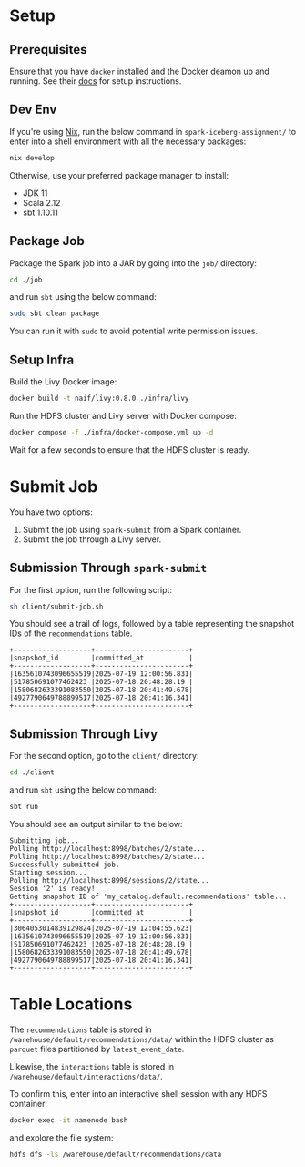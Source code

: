 # Setup

## Prerequisites

Ensure that you have `docker` installed and the Docker deamon up and running. See their [docs](https://docs.docker.com/engine/install/) for setup instructions.

## Dev Env

If you're using [Nix](https://nixos.org/), run the below command in `spark-iceberg-assignment/` to enter into a shell environment with all the necessary packages:

```bash
nix develop
```

Otherwise, use your preferred package manager to install:
- JDK 11
- Scala 2.12
- sbt 1.10.11

## Package Job

Package the Spark job into a JAR by going into the `job/` directory:

```bash
cd ./job
```

and run `sbt` using the below command:

```bash
sudo sbt clean package
```

You can run it with `sudo` to avoid potential write permission issues.

## Setup Infra

Build the Livy Docker image:

```bash
docker build -t naif/livy:0.8.0 ./infra/livy
```

Run the HDFS cluster and Livy server with Docker compose:

```bash
docker compose -f ./infra/docker-compose.yml up -d
```

Wait for a few seconds to ensure that the HDFS cluster is ready.

# Submit Job

You have two options:
1. Submit the job using `spark-submit` from a Spark container.
2. Submit the job through a Livy server.

## Submission Through `spark-submit`

For the first option, run the following script:

```bash
sh client/submit-job.sh
```

You should see a trail of logs, followed by a table representing the snapshot IDs of the `recommendations` table.

```
+-------------------+-----------------------+
|snapshot_id        |committed_at           |
+-------------------+-----------------------+
|1635610743096655519|2025-07-19 12:00:56.831|
|517850691077462423 |2025-07-18 20:48:28.19 |
|1580682633391083550|2025-07-18 20:41:49.678|
|4927790649788899517|2025-07-18 20:41:16.341|
+-------------------+-----------------------+
```

## Submission Through Livy

For the second option, go to the `client/` directory:

```bash
cd ./client
```

and run `sbt` using the below command:

```bash
sbt run
```

You should see an output similar to the below:

```
Submitting job...
Polling http://localhost:8998/batches/2/state...
Polling http://localhost:8998/batches/2/state...
Successfully submitted job.
Starting session...
Polling http://localhost:8998/sessions/2/state...
Session '2' is ready!
Getting snapshot ID of 'my_catalog.default.recommendations' table...
+-------------------+-----------------------+
|snapshot_id        |committed_at           |
+-------------------+-----------------------+
|3064053014839129824|2025-07-19 12:04:55.623|
|1635610743096655519|2025-07-19 12:00:56.831|
|517850691077462423 |2025-07-18 20:48:28.19 |
|1580682633391083550|2025-07-18 20:41:49.678|
|4927790649788899517|2025-07-18 20:41:16.341|
+-------------------+-----------------------+
```

# Table Locations

The `recommendations` table is stored in `/warehouse/default/recommendations/data/` within the HDFS cluster as `parquet` files partitioned by `latest_event_date`.

Likewise, the `interactions` table is stored in `/warehouse/default/interactions/data/`.

To confirm this, enter into an interactive shell session with any HDFS container:

```bash
docker exec -it namenode bash
```

and explore the file system:

```bash
hdfs dfs -ls /warehouse/default/recommendations/data
```

